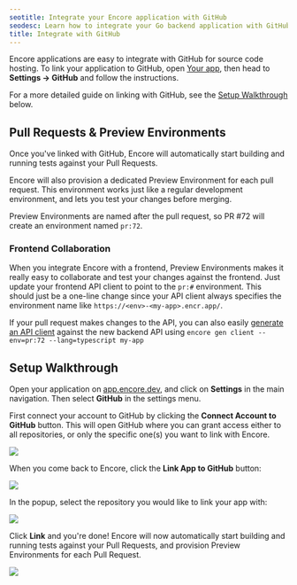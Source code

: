 ```yaml
---
seotitle: Integrate your Encore application with GitHub
seodesc: Learn how to integrate your Go backend application with GitHub to get automatic Preview Environments for each Pull Request using Encore.
title: Integrate with GitHub
---
```


Encore applications are easy to integrate with GitHub for source code hosting.
To link your application to GitHub, open [Your app](https://app.encore.dev), then head to **Settings &rarr; GitHub**
and follow the instructions.

For a more detailed guide on linking with GitHub, see the [Setup Walkthrough](#setup-walkthrough) below.

## Pull Requests & Preview Environments

Once you've linked with GitHub, Encore will automatically start building and running tests against
your Pull Requests.

Encore will also provision a dedicated Preview Environment for each pull request.
This environment works just like a regular development environment, and lets you test your changes
before merging.

Preview Environments are named after the pull request, so PR #72 will create an environment named `pr:72`.

### Frontend Collaboration

When you integrate Encore with a frontend, Preview Environments makes it really easy to collaborate
and test your changes against the frontend. Just update your frontend API client to point to the
`pr:#` environment. This should just be a one-line change since your API client always specifies
the environment name like `https://<env>-<my-app>.encr.app/`.

If your pull request makes changes to the API, you can also easily [generate an API client](/docs/develop/client-generation)
against the new backend API using `encore gen client --env=pr:72 --lang=typescript my-app`

## Setup Walkthrough

Open your application on [app.encore.dev](https://app.encore.dev), and click on **Settings** in the main navigation.
Then select **GitHub** in the settings menu.

First connect your account to GitHub by clicking the **Connect Account to GitHub** button. This will open GitHub where you can grant access either to all repositories, or only the specific one(s) you want to link with Encore.

<img class="max-w-lg w-full mx-auto" src="/assets/img/git-connect.png" />

When you come back to Encore, click the **Link App to GitHub** button:

<img class="max-w-lg w-full mx-auto" src="/assets/img/git-begin.png" />

In the popup, select the repository you would like to link your app with:

<img class="max-w-lg w-full mx-auto" src="/assets/img/git-modal.png" />

Click **Link** and you're done! Encore will now automatically start building and running tests against
your Pull Requests, and provision Preview Environments for each Pull Request.

<img class="max-w-lg w-full mx-auto" src="/assets/img/git-linked.png" />
